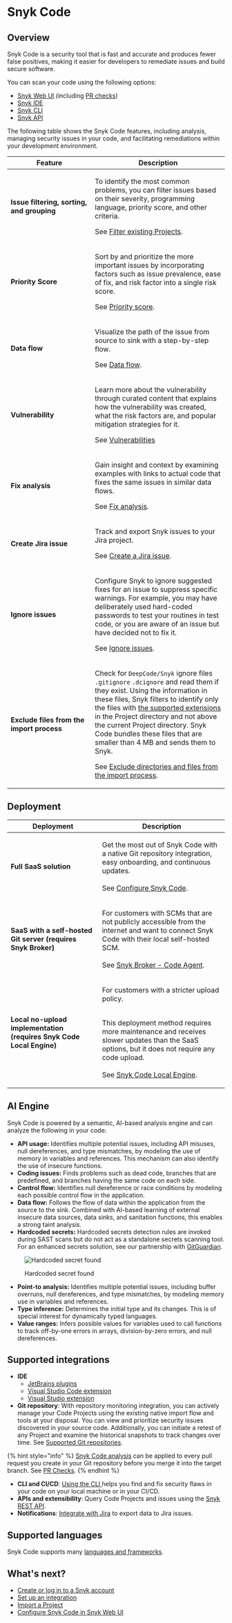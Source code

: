 # Snyk Code

## Overview

Snyk Code is a security tool that is fast and accurate and produces fewer false positives, making it easier for developers to remediate issues and build secure software.&#x20;

You can scan your code using the following options:

* [Snyk Web UI](../../getting-started/explore-snyk-through-the-web-ui.md) (including [PR checks](../run-pr-checks/))
* [Snyk IDE](../../integrate-with-snyk/ide-tools/)
* [Snyk CLI](../../snyk-cli/)
* [Snyk API](../../snyk-api/)

The following table shows the Snyk Code features, including analysis, managing security issues in your code, and facilitating remediations within your development environment.

<table><thead><tr><th width="179">Feature</th><th>Description</th></tr></thead><tbody><tr><td><strong>Issue filtering, sorting, and grouping</strong></td><td><p>To identify the most common problems, you can filter issues based on their severity, programming language, priority score, and other criteria. </p><p></p><p>See <a href="manage-code-vulnerabilities/#filtering-existing-projects">Filter existing Projects</a>.</p></td></tr><tr><td><strong>Priority Score</strong></td><td><p>Sort by and prioritize the more important issues by incorporating factors such as issue prevalence, ease of fix, and risk factor into a single risk score.</p><p></p><p>See <a href="../find-and-manage-priority-issues/priority-score.md">Priority score</a>.</p></td></tr><tr><td><strong>Data flow</strong></td><td><p>Visualize the path of the issue from source to sink with a step-by-step flow.</p><p></p><p>See <a href="manage-code-vulnerabilities/breakdown-of-code-analysis/data-flow.md">Data flow</a>.</p></td></tr><tr><td><strong>Vulnerability</strong></td><td><p>Learn more about the vulnerability through curated content that explains how the vulnerability was created, what the risk factors are, and popular mitigation strategies for it.</p><p></p><p>See <a href="manage-code-vulnerabilities/breakdown-of-code-analysis/vulnerabilities.md">Vulnerabilities</a></p></td></tr><tr><td><strong>Fix analysis</strong></td><td><p>Gain insight and context by examining examples with links to actual code that fixes the same issues in similar data flows.</p><p></p><p>See <a href="manage-code-vulnerabilities/breakdown-of-code-analysis/fix-analysis.md">Fix analysis</a>.</p></td></tr><tr><td><strong>Create Jira issue</strong></td><td><p>Track and export Snyk issues to your Jira project.</p><p></p><p>See <a href="../../integrate-with-snyk/notification-and-ticketing-systems-integrations/jira-integration.md#create-a-jira-issue">Create a Jira issue</a>.</p></td></tr><tr><td><strong>Ignore issues</strong></td><td><p>Configure Snyk to ignore suggested fixes for an issue to suppress specific warnings. For example, you may have deliberately used hard-coded passwords to test your routines in test code, or you are aware of an issue but have decided not to fix it.</p><p></p><p>See <a href="../find-and-manage-priority-issues/ignore-issues/">Ignore issues</a>.</p></td></tr><tr><td><strong>Exclude files from the import process</strong></td><td><p>Check for <code>DeepCode/Snyk</code> ignore files <code>.gitignore</code> <code>.dcignore</code> and read them if they exist. Using the information in these files, Snyk filters to identify only the files with <a href="../supported-languages-frameworks-and-feature-availability-overview/">the supported extensions</a> in the Project directory and not above the current Project directory. Snyk Code bundles these files that are smaller than 4 MB and sends them to Snyk.</p><p></p><p>See <a href="import-repository-to-snyk/excluding-directories-and-files-from-the-import-process.md">Exclude directories and files from the import process</a>.</p></td></tr></tbody></table>

## Deployment

| Deployment                                                           | Description                                                                                                                                                                                                                                                                             |
| -------------------------------------------------------------------- | --------------------------------------------------------------------------------------------------------------------------------------------------------------------------------------------------------------------------------------------------------------------------------------- |
| **Full SaaS solution**                                               | <p>Get the most out of Snyk Code with a native Git repository integration, easy onboarding, and continuous updates. <br><br>See <a href="configure-snyk-code.md">Configure Snyk Code</a>.</p>                                                                                           |
| **SaaS with a self-hosted Git server (requires Snyk Broker)**        | <p>For customers with SCMs that are not publicly accessible from the internet and want to connect Snyk Code with their local self-hosted SCM. <br><br>See <a href="../../enterprise-configuration/snyk-broker/snyk-broker-code-agent/">Snyk Broker - Code Agent</a>.</p>                |
| **Local no-upload implementation (requires Snyk Code Local Engine)** | <p>For customers with a stricter upload policy. </p><p><br>This deployment method requires more maintenance and receives slower updates than the SaaS options, but it does not require any code upload. <br><br>See <a href="snyk-code-local-engine.md">Snyk Code Local Engine</a>.</p> |

## AI Engine

Snyk Code is powered by a semantic, AI-based analysis engine and can analyze the following in your code:

* **API usage:** Identifies multiple potential issues, including API misuses, null dereferences, and type mismatches, by modeling the use of memory in variables and references. This mechanism can also identify the use of insecure functions.
* **Coding issues:** Finds problems such as dead code, branches that are predefined, and branches having the same code on each side.
* **Control flow:** Identifies null dereference or race conditions by modeling each possible control flow in the application.
* **Data flow:** Follows the flow of data within the application from the source to the sink. Combined with AI-based learning of external insecure data sources, data sinks, and sanitation functions, this enables a strong taint analysis.
* **Hardcoded secrets:** Hardcoded secrets detection rules are invoked during SAST scans but do not act as a standalone secrets scanning tool. For an enhanced secrets solution, see our partnership with [GitGuardian](https://snyk.io/blog/supercharge-app-security-code-to-cloud/).

<figure><img src="../../.gitbook/assets/Introduction - AI Engine - Hardcoded secrets.png" alt="Hardcoded secret found"><figcaption><p>Hardcoded secret found</p></figcaption></figure>

* **Point-to analysis:** Identifies multiple potential issues, including buffer overruns, null dereferences, and type mismatches, by modeling memory use in variables and references.
* **Type inference:** Determines the initial type and its changes. This is of special interest for dynamically typed languages.
* **Value ranges:** Infers possible values for variables used to call functions to track off-by-one errors in arrays, division-by-zero errors, and null dereferences.

## Supported integrations

* **IDE**&#x20;
  * [JetBrains plugins](../../integrate-with-snyk/ide-tools/jetbrains-plugins/)
  * [Visual Studio Code extension](../../integrate-with-snyk/ide-tools/visual-studio-code-extension/)
  * [Visual Studio extension](../../integrate-with-snyk/ide-tools/visual-studio-extension/)
* **Git repository**: With repository monitoring integration, you can actively manage your Code Projects using the existing native import flow and tools at your disposal. You can view and prioritize security issues discovered in your source code. Additionally, you can initiate a retest of any Project and examine the historical snapshots to track changes over time. See [Supported Git repositories](../../integrate-with-snyk/git-repository-and-ci-cd-integrations-comparisons.md).

{% hint style="info" %}
[Snyk Code analysis](manage-code-vulnerabilities/code-analysis-results-history.md) can be applied to every pull request you create in your Git repository before you merge it into the target branch. See [PR Checks](../run-pr-checks/).
{% endhint %}

* **CLI and CI/CD**: [Using the CLI ](../../snyk-cli/scan-and-maintain-projects-using-the-cli/snyk-cli-for-snyk-code/)helps you find and fix security flaws in your code on your local machine or in your CI/CD.
* **APIs and extensibility**: Query Code Projects and issues using the [Snyk REST API](https://apidocs.snyk.io/#overview).
* **Notifications**: [Integrate with Jira](../../integrate-with-snyk/notification-and-ticketing-systems-integrations/jira-integration.md) to export data to Jira issues.

## Supported languages

Snyk Code supports many [languages and frameworks](broken-reference).

## What's next?

* [Create or log in to a Snyk account](../../getting-started/quickstart/create-or-log-in-to-a-snyk-account.md)
* [Set up an integration](../../getting-started/quickstart/set-up-an-integration.md)
* [Import a Project](../../getting-started/quickstart/import-a-project.md)
* [Configure Snyk Code in Snyk Web UI](configure-snyk-code.md)

